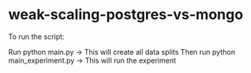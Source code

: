 # weak-scaling-postgres-vs-mongo


To run the script:

Run python main.py -> This will create all data splits
Then run python main_experiment.py -> This will run the experiment